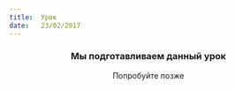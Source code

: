 ```yaml
---
title:  Урок
date:   23/02/2017
---
```


### <center>Мы подготавливаем данный урок</center>
<center>Попробуйте позже</center>
